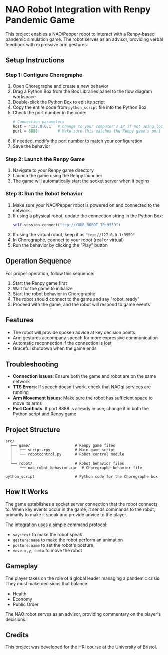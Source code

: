 # NAO Robot Integration with Renpy Pandemic Game

This project enables a NAO/Pepper robot to interact with a Renpy-based pandemic simulation game. The robot serves as an advisor, providing verbal feedback with expressive arm gestures.

## Setup Instructions

### Step 1: Configure Choregraphe

1. Open Choregraphe and create a new behavior
2. Drag a Python Box from the Box Libraries panel to the flow diagram workspace
3. Double-click the Python Box to edit its script
4. Copy the entire code from `python_script` file into the Python Box
5. Check the port number in the code:
   ```python
   # Connection parameters
   host = '127.0.0.1'  # Change to your computer's IP if not using localhost
   port = 8888         # Make sure this matches the Renpy game's port
   ```
6. If needed, modify the port number to match your configuration
7. Save the behavior

### Step 2: Launch the Renpy Game

1. Navigate to your Renpy game directory
2. Launch the game using the Renpy launcher
3. The game will automatically start the socket server when it begins

### Step 3: Run the Robot Behavior

1. Make sure your NAO/Pepper robot is powered on and connected to the network
2. If using a physical robot, update the connection string in the Python Box:
   ```python
   self.session.connect("tcp://YOUR_ROBOT_IP:9559")
   ```
3. If using the virtual robot, keep it as `"tcp://127.0.0.1:9559"`
4. In Choregraphe, connect to your robot (real or virtual)
5. Run the behavior by clicking the "Play" button

## Operation Sequence

For proper operation, follow this sequence:
1. Start the Renpy game first
2. Wait for the game to initialize
3. Start the robot behavior in Choregraphe
4. The robot should connect to the game and say "robot_ready"
5. Proceed with the game, and the robot will respond to game events

## Features

- The robot will provide spoken advice at key decision points
- Arm gestures accompany speech for more expressive communication
- Automatic reconnection if the connection is lost
- Graceful shutdown when the game ends

## Troubleshooting

- **Connection Issues**: Ensure both the game and robot are on the same network
- **TTS Errors**: If speech doesn't work, check that NAOqi services are running
- **Arm Movement Issues**: Make sure the robot has sufficient space to move its arms
- **Port Conflicts**: If port 8888 is already in use, change it in both the Python script and Renpy game

## Project Structure

```
src/
  ├── game/                    # Renpy game files
  │   ├── script.rpy           # Main game script
  │   └── robotcontrol.py      # Robot control module
  │
  └── robot/                   # Robot behavior files
      └── nao_robot_behavior.xar  # Choregraphe behavior file

python_script                  # Python code for the Choregraphe box
```

## How It Works

The game establishes a socket server connection that the robot connects to. When key events occur in the game, it sends commands to the robot, primarily to make it speak and provide advice to the player.

The integration uses a simple command protocol:
- `say:text` to make the robot speak
- `gesture:name` to make the robot perform an animation
- `posture:name` to set the robot's posture
- `move:x,y,theta` to move the robot

## Gameplay

The player takes on the role of a global leader managing a pandemic crisis. They must make decisions that balance:
- Health
- Economy
- Public Order

The NAO robot serves as an advisor, providing commentary on the player's decisions.

## Credits

This project was developed for the HRI course at the University of Bristol. 